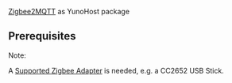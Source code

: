 [Zigbee2MQTT](https://www.zigbee2mqtt.io) as YunoHost package

## Prerequisites

Note:

A [Supported Zigbee Adapter](https://www.zigbee2mqtt.io/guide/adapters/) is needed, e.g. a CC2652 USB Stick.


